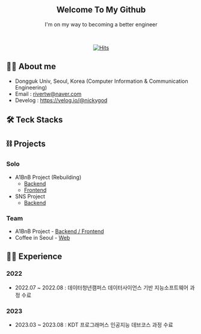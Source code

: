 <div align="center">

  
<h2> Welcome To My Github </h2> 
  
  I'm on my way to becoming a better engineer <br>
  
  
 <div align="center">
    <br>
   
[![Hits](https://hits.seeyoufarm.com/api/count/incr/badge.svg?url=https%3A%2F%2Fgithub.com%2Frivertw777%2Fhit-counter&count_bg=%2379C83D&title_bg=%23555555&icon=&icon_color=%23E7E7E7&title=hits&edge_flat=false)](https://hits.seeyoufarm.com)

</div>
  
</div>

## 🧑‍💻 About me
- Dongguk Univ, Seoul, Korea (Computer Information & Communication Engineering)
- Email : rivertw@naver.com
- Develog : https://velog.io/@nickygod
  
## 🛠️ Teck Stacks

## ⛓ Projects
### Solo
- A1BnB Project (Rebuilding)
  - [Backend](https://github.com/rivertw777/A1BnB-Backend)
  - [Frontend](https://github.com/rivertw777/A1BnB-Frontend)
- SNS Project
  - [Backend](https://github.com/rivertw777/SNS-Backend)

### Team
- A1BnB Project - [Backend / Frontend](https://github.com/rivertw777/a1bnbSub)
- Coffee in Seoul - [Web](https://github.com/rivertw777/Coffee-in-Seoul)

## 🏃‍♀️ Experience
### 2022
- 2022.07 ~ 2022.08 : 데이터청년캠퍼스 데이터사이언스 기반 지능소프트웨어 과정 수료
### 2023
- 2023.03 ~ 2023.08 : KDT 프로그래머스 인공지능 데브코스 과정 수료


